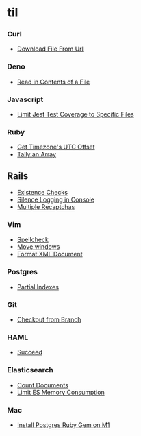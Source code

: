# til

### Curl
* [Download File From Url](curl/download_file_from_url.md)

### Deno
* [Read in Contents of a File](deno/read_in_contents_of_a_file.md)

### Javascript
* [Limit Jest Test Coverage to Specific
  Files](javascript/limit_jest_test_coverage.md)

### Ruby
* [Get Timezone's UTC Offset](ruby/get_timezone_offset.md)
* [Tally an Array](ruby/tally_array.md)

## Rails
* [Existence Checks](rails/existence_check.md)
* [Silence Logging in Console](rails/silence_console_logging.md)
* [Multiple Recaptchas](rails/multiple_recaptchas.md)

### Vim
* [Spellcheck](vim/spellcheck.md)
* [Move windows](vim/move_windows.md)
* [Format XML Document](vim/format_xml.md)

### Postgres
* [Partial Indexes](postgres/partial_indexes.md)

### Git
* [Checkout from Branch](git/checkout_from_branch.md)

### HAML
* [Succeed](haml/succeed.md)

### Elasticsearch
* [Count Documents](elasticsearch/count_documents.md)
* [Limit ES Memory Consumption](elasticsearch/limit_memory.md)

### Mac
* [Install Postgres Ruby Gem on M1](mac/postgres_with_m1.md)
